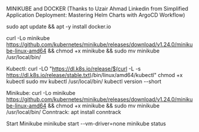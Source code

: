 MINIKUBE and DOCKER (Thanks to Uzair Ahmad Linkedin from Simplified Application Deployment: Mastering Helm Charts with ArgoCD Workflow)

sudo apt update && apt -y install docker.io

curl -Lo minikube https://github.com/kubernetes/minikube/releases/download/v1.24.0/minikube-linux-amd64 && chmod +x minikube && sudo mv minikube /usr/local/bin/

Kubectl:
curl -LO "https://dl.k8s.io/release/$(curl -L -s https://dl.k8s.io/release/stable.txt)/bin/linux/amd64/kubectl"
chmod +x kubectl
sudo mv kubectl /usr/local/bin/
kubectl version --short

Minikube:
curl -Lo minikube https://github.com/kubernetes/minikube/releases/download/v1.24.0/minikube-linux-amd64 && chmod +x minikube && sudo mv minikube /usr/local/bin/
Conntrack:
apt install conntrack
 
Start Minikube
 minikube start --vm-driver=none
 minikube status
